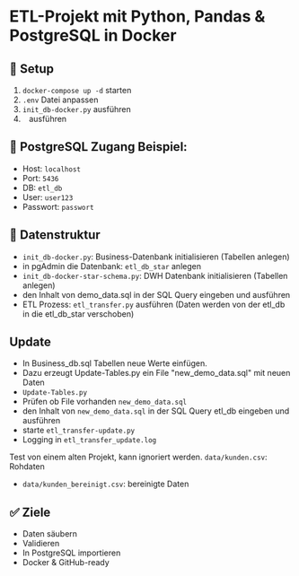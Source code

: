 # ETL-Projekt mit Python, Pandas & PostgreSQL in Docker

## 🔧 Setup

1. `docker-compose up -d` starten
2. `.env` Datei anpassen
3. `init_db-docker.py` ausführen
4. ` ` ausführen

## 🐘 PostgreSQL Zugang Beispiel:

- Host: `localhost`
- Port: `5436`
- DB: `etl_db`
- User: `user123`
- Passwort: `passwort`

## 📁 Datenstruktur

- `init_db-docker.py`: Business-Datenbank initialisieren (Tabellen anlegen) 
-  in pgAdmin die Datenbank: `etl_db_star` anlegen
- `init_db-docker-star-schema.py`: DWH Datenbank initialisieren (Tabellen anlegen) 
-  den Inhalt von demo_data.sql in der SQL Query eingeben und ausführen
- ETL Prozess: `etl_transfer.py` ausführen (Daten werden von der etl_db in die etl_db_star verschoben)

## Update 
- In Business_db.sql Tabellen neue Werte einfügen. 
- Dazu erzeugt Update-Tables.py ein File "new_demo_data.sql" mit neuen Daten
- `Update-Tables.py`
- Prüfen ob File vorhanden `new_demo_data.sql`
- den Inhalt von `new_demo_data.sql` in der SQL Query etl_db eingeben und ausführen
- starte `etl_transfer-update.py`
- Logging in `etl_transfer_update.log`



Test von einem alten Projekt, kann ignoriert werden.
`data/kunden.csv`: Rohdaten
- `data/kunden_bereinigt.csv`: bereinigte Daten

## ✅ Ziele

- Daten säubern
- Validieren
- In PostgreSQL importieren
- Docker & GitHub-ready
